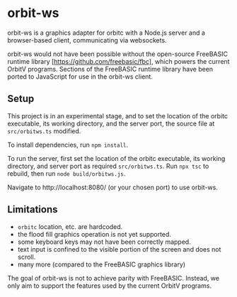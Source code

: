 # orbit-ws

orbit-ws is a graphics adapter for orbitc with a Node.js server and a
browser-based client, communicating via websockets.

orbit-ws would not have been possible without the open-source FreeBASIC
runtime library [https://github.com/freebasic/fbc], which powers the current
OrbitV programs. Sections of the FreeBASIC runtime library have been
ported to JavaScript for use in the orbit-ws client.

## Setup

This project is in an experimental stage, and to set the location of
the orbitc executable, its working directory, and the server port,
the source file at `src/orbitws.ts` modified.

To install dependencies, run `npm install`.

To run the server, first set the location of the orbitc executable,
its working directory, and server port as required `src/orbitws.ts`.
Run `npx tsc` to rebuild, then run `node build/orbitws.js`.

Navigate to http://localhost:8080/ (or your chosen port) to use orbit-ws.

## Limitations

- `orbitc` location, etc. are hardcoded.
- the flood fill graphics operation is not yet supported.
- some keyboard keys may not have been correctly mapped.
- text input is confined to the visible portion of the screen
  and does not scroll.
- many more (compared to the FreeBASIC graphics library)

The goal of orbit-ws is not to achieve parity with FreeBASIC.
Instead, we only aim to support the features used by the current
OrbitV programs.

